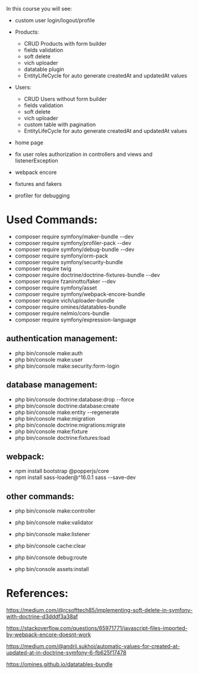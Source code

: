 In this course you will see:
- custom user login/logout/profile

- Products:
  - CRUD Products with form builder
  - fields validation
  - soft delete
  - vich uploader
  - datatable plugin
  - EntityLifeCycle for auto generate createdAt and updatedAt values

- Users:
  - CRUD Users without form builder
  - fields validation
  - soft delete
  - vich uploader
  - custom table with pagination
  - EntityLifeCycle for auto generate createdAt and updatedAt values

- home page
- fix user roles authorization in controllers and views and listenerException
- webpack encore
- fixtures and fakers
- profiler for debugging


# Used Commands:
- composer require symfony/maker-bundle --dev
- composer require symfony/profiler-pack --dev
- composer require symfony/debug-bundle --dev
- composer require symfony/orm-pack
- composer require symfony/security-bundle
- composer require twig
- composer require doctrine/doctrine-fixtures-bundle --dev
- composer require fzaninotto/faker --dev
- composer require symfony/asset
- composer require symfony/webpack-encore-bundle
- composer require vich/uploader-bundle
- composer require omines/datatables-bundle
- composer require nelmio/cors-bundle
- composer require symfony/expression-language

## authentication management:
- php bin/console make:auth
- php bin/console make:user
- php bin/console make:security:form-login

## database management:
- php bin/console doctrine:database:drop --force
- php bin/console doctrine:database:create
- php bin/console make:entity --regenerate
- php bin/console make:migration
- php bin/console doctrine:migrations:migrate
- php bin/console make:fixture
- php bin/console doctrine:fixtures:load

## webpack:
- npm install bootstrap @popperjs/core
- npm install sass-loader@^16.0.1 sass --save-dev

## other commands:
- php bin/console make:controller
- php bin/console make:validator
- php bin/console make:listener

- php bin/console cache:clear
- php bin/console debug:route

- php bin/console assets:install


# References:
https://medium.com/@rcsofttech85/implementing-soft-delete-in-symfony-with-doctrine-d3dddf3a38af

https://stackoverflow.com/questions/65971771/javascript-files-imported-by-webpack-encore-doesnt-work

https://medium.com/@andrii.sukhoi/automatic-values-for-created-at-updated-at-in-doctrine-symfony-6-fb625f17478

https://omines.github.io/datatables-bundle
